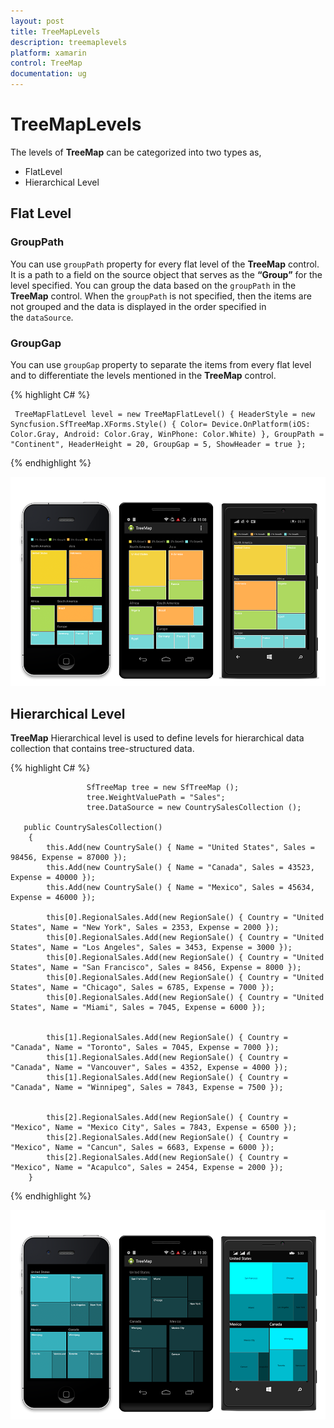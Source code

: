 ```yaml
---
layout: post
title: TreeMapLevels
description: treemaplevels
platform: xamarin
control: TreeMap
documentation: ug
---
```


# TreeMapLevels

The levels of **TreeMap** can be categorized into two types as,

* FlatLevel
* Hierarchical Level

## Flat Level

### GroupPath

You can use `groupPath` property for every flat level of the **TreeMap** control. It is a path to a field on the source object that serves as the **“Group”** for the level specified. You can group the data based on the `groupPath` in the **TreeMap** control. When the `groupPath` is not specified, then the items are not grouped and the data is displayed in the order specified in the `dataSource`.

### GroupGap

You can use `groupGap` property to separate the items from every flat level and to differentiate the levels mentioned in the **TreeMap** control.

{% highlight C# %}  

     TreeMapFlatLevel level = new TreeMapFlatLevel() { HeaderStyle = new Syncfusion.SfTreeMap.XForms.Style() { Color= Device.OnPlatform(iOS: Color.Gray, Android: Color.Gray, WinPhone: Color.White) }, GroupPath = "Continent", HeaderHeight = 20, GroupGap = 5, ShowHeader = true };

{% endhighlight %}

![](TreeMapLevels_images/TreeMapFlatLevel.png)

## Hierarchical Level

**TreeMap** Hierarchical level is used to define levels for hierarchical data collection that contains tree-structured data.

{% highlight C# %}  

                     SfTreeMap tree = new SfTreeMap ();
		             tree.WeightValuePath = "Sales";
                     tree.DataSource = new CountrySalesCollection ();
                     
       public CountrySalesCollection()
		{
			this.Add(new CountrySale() { Name = "United States", Sales = 98456, Expense = 87000 });
			this.Add(new CountrySale() { Name = "Canada", Sales = 43523, Expense = 40000 });
			this.Add(new CountrySale() { Name = "Mexico", Sales = 45634, Expense = 46000 });

			this[0].RegionalSales.Add(new RegionSale() { Country = "United States", Name = "New York", Sales = 2353, Expense = 2000 });
			this[0].RegionalSales.Add(new RegionSale() { Country = "United States", Name = "Los Angeles", Sales = 3453, Expense = 3000 });
			this[0].RegionalSales.Add(new RegionSale() { Country = "United States", Name = "San Francisco", Sales = 8456, Expense = 8000 });
			this[0].RegionalSales.Add(new RegionSale() { Country = "United States", Name = "Chicago", Sales = 6785, Expense = 7000 });
			this[0].RegionalSales.Add(new RegionSale() { Country = "United States", Name = "Miami", Sales = 7045, Expense = 6000 });


			this[1].RegionalSales.Add(new RegionSale() { Country = "Canada", Name = "Toronto", Sales = 7045, Expense = 7000 });
			this[1].RegionalSales.Add(new RegionSale() { Country = "Canada", Name = "Vancouver", Sales = 4352, Expense = 4000 });
			this[1].RegionalSales.Add(new RegionSale() { Country = "Canada", Name = "Winnipeg", Sales = 7843, Expense = 7500 });


			this[2].RegionalSales.Add(new RegionSale() { Country = "Mexico", Name = "Mexico City", Sales = 7843, Expense = 6500 });
			this[2].RegionalSales.Add(new RegionSale() { Country = "Mexico", Name = "Cancun", Sales = 6683, Expense = 6000 });
			this[2].RegionalSales.Add(new RegionSale() { Country = "Mexico", Name = "Acapulco", Sales = 2454, Expense = 2000 });
		}

{% endhighlight %}



![](TreeMapLevels_images/TreeMapHierarchicalLevel.png)

